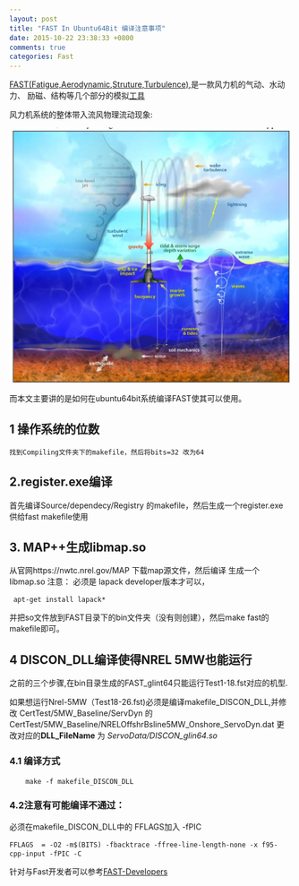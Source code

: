 ```yaml
---
layout: post
title: "FAST In Ubuntu64Bit 编译注意事项"
date: 2015-10-22 23:38:33 +0800
comments: true
categories: Fast
---
```


[FAST(Fatigue,Aerodynamic,Struture,Turbulence)][1],是一款风力机的气动、水动力、
励磁、结构等几个部分的模拟[工具][3]

风力机系统的整体带入流风物理流动现象:

![Physical phenomena affecting a floating wind turbine system][4]


而本文主要讲的是如何在ubuntu64bit系统编译FAST使其可以使用。
<!--more-->
## 1 操作系统的位数
    找到Compiling文件夹下的makefile，然后将bits=32 改为64
## 2.register.exe编译
  首先编译Source/dependecy/Registry 的makefile，然后生成一个register.exe 供给fast makefile使用
## 3. MAP++生成libmap.so
  从官网https://nwtc.nrel.gov/MAP 下载map源文件，然后编译 生成一个libmap.so
 注意： 必须是 lapack developer版本才可以， 

```
 apt-get install lapack*
```
  并把so文件放到FAST目录下的bin文件夹（没有则创建），然后make fast的makefile即可。

## 4 DISCON_DLL编译使得NREL 5MW也能运行
   
   之前的三个步骤,在bin目录生成的FAST_glint64只能运行Test1-18.fst对应的机型.

如果想运行Nrel-5MW（Test18-26.fst)必须是编译makefile_DISCON_DLL,并修改
  CertTest/5MW_Baseline/ServDyn 的CertTest/5MW_Baseline/NRELOffshrBsline5MW_Onshore_ServoDyn.dat 更改对应的**DLL_FileName** 为 *ServoData/DISCON_glin64.so* 

### 4.1 编译方式

```
    make -f makefile_DISCON_DLL
```

### 4.2注意有可能编译不通过：
   必须在makefile_DISCON_DLL中的  FFLAGS加入  -fPIC

```
FFLAGS  = -O2 -m$(BITS) -fbacktrace -ffree-line-length-none -x f95-cpp-input -fPIC -C

```
针对与Fast开发者可以参考[FAST-Developers][2]


[1]: https://nwtc.nrel.gov/FAST8 
[2]: https://nwtc.nrel.gov/FAST-Developers 
[3]: http://www.nrel.gov/docs/fy13osti/57228.pdf 
[4]: /images/fast/WTSystem.png
